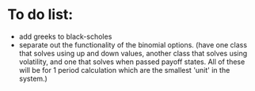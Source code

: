 # To do list:
* add greeks to black-scholes
* separate out the functionality of the binomial options. (have one class that solves using up and down values, another class that solves using volatility, and one that solves when passed payoff states. All of these will be for 1 period calculation which are the smallest 'unit' in the system.)
